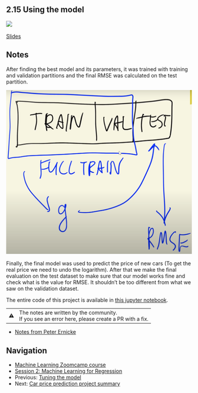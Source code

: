 ## 2.15 Using the model

<a href="https://www.youtube.com/watch?v=KT--uIJozes&list=PL3MmuxUbc_hIhxl5Ji8t4O6lPAOpHaCLR&index=26"><img src="images/thumbnail-2-15.jpg"></a>

[Slides](https://www.slideshare.net/AlexeyGrigorev/ml-zoomcamp-2-slides)

## Notes

After finding the best model and its parameters, it was trained with training and validation partitions and the final RMSE was calculated on the test partition.

![15-full-train](./images/15-full-train.png)

Finally, the final model was used to predict the price of new cars (To get the real price we need to undo the logarithm). After that we make the final evaluation on the test dataset to make sure that our model works fine and check what is the value for RMSE. It shouldn’t be too different from what we saw on the validation dataset.

The entire code of this project is available in [this jupyter notebook](https://github.com/alexeygrigorev/mlbookcamp-code/blob/master/chapter-02-car-price/02-carprice.ipynb).

<table>
   <tr>
      <td>⚠️</td>
      <td>
         The notes are written by the community. <br>
         If you see an error here, please create a PR with a fix.
      </td>
   </tr>
</table>

- [Notes from Peter Ernicke](https://knowmledge.com/2023/09/24/ml-zoomcamp-2023-machine-learning-for-regression-part-12/)

## Navigation

- [Machine Learning Zoomcamp course](../)
- [Session 2: Machine Learning for Regression](./)
- Previous: [Tuning the model](14-tuning-model.md)
- Next: [Car price prediction project summary](16-summary.md)
